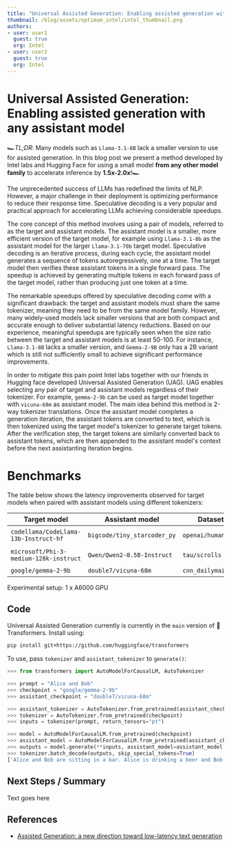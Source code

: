 ```yaml
---
title: "Universal Assisted Generation: Enabling assisted generation with any assistant model"
thumbnail: /blog/assets/optimum_intel/intel_thumbnail.png
authors:
- user: user1
  guest: true
  org: Intel
- user: user2
  guest: true
  org: Intel
---
```


# Universal Assisted Generation: Enabling assisted generation with any assistant model

🏎️<em>TL;DR</em>: Many models such as `Llama-3.1-8B` lack a smaller version to use for assisted generation. In this blog post we present a method developed by Intel labs and Hugging Face for using a small model **from any other model family** to accelerate inference by **1.5x-2.0x**!🏎️

The unprecedented success of LLMs has redefined the limits of NLP. However, a major challenge in their deployment is optimizing performance to reduce their response time.
Speculative decoding is a very popular and practical approach for accelerating LLMs achieving considerable speedups.
 
The core concept of this method involves using a pair of models, referred to as the target and assistant models. The assistant model is a smaller, more efficient version of the target model, for example using `Llama-3.1-8b` as the assistant model for the larger `Llama-3.1-70b` target model.
Speculative decoding is an iterative process, during each cycle, the assistant model generates a sequence of tokens autoregressively, one at a time. The target model then verifies these assistant tokens in a single forward pass. The speedup is achieved by generating multiple tokens in each forward pass of the target model, rather than producing just one token at a time.

The remarkable speedups offered by speculative decoding come with a significant drawback: the target and assistant models must share the same tokenizer, meaning they need to be from the same model family. However, many widely-used models lack smaller versions that are both compact and accurate enough to deliver substantial latency reductions. Based on our experience, meaningful speedups are typically seen when the size ratio between the target and assistant models is at least 50-100. For instance, `Llama-3.1-8B` lacks a smaller version, and `Gemma-2-9B` only has a 2B variant which is still not sufficiently small to achieve significant performance improvements.
 
In order to mitigate this pain point Intel labs together with our friends in Hugging face developed Universal Assisted Generation (UAG). UAG enables selecting any pair of target and assistant models regardless of their tokenizer. For example, `gemma-2-9b` can be used as target model together with `vicuna-68m` as assistant model. The main idea behind this method is 2-way tokenizer translations. Once the assistant model completes a generation iteration, the assistant tokens are converted to text, which is then tokenized using the target model's tokenizer to generate target tokens. After the verification step, the target tokens are similarly converted back to assistant tokens, which are then appended to the assistant model's context before the next assistanting iteration begins.

# Benchmarks

The table below shows the latency improvements observed for target models when paired with assistant models using different tokenizers:

| Target model | Assistant model | Dataset | Task | Speedup |
|----------------------|---------------------|---------------------------|---------------------------|---------------------------|
| `codellama/CodeLlama-13b-Instruct-hf` | `bigcode/tiny_starcoder_py` | `openai/humaneval` | code generation | **1.90x** |
| `microsoft/Phi-3-medium-128k-instruct` | `Qwen/Qwen2-0.5B-Instruct`  | `tau/scrolls`   | long-context summarization | **1.91x** |
| `google/gemma-2-9b` | `double7/vicuna-68m`  | `cnn_dailymail`   | summarization | **1.76x** |

Experimental setup: 1 x A6000 GPU

## Code

Universal Assisted Generation currently is currently in the `main` version of 🤗 Transformers. Install using:

```bash
pip install git+https://github.com/huggingface/transformers
```

To use, pass `tokenizer` and `assistant_tokenizer` to `generate()`:

```python
>>> from transformers import AutoModelForCausalLM, AutoTokenizer

>>> prompt = "Alice and Bob"
>>> checkpoint = "google/gemma-2-9b"
>>> assistant_checkpoint = "double7/vicuna-68m"

>>> assistant_tokenizer = AutoTokenizer.from_pretrained(assistant_checkpoint)
>>> tokenizer = AutoTokenizer.from_pretrained(checkpoint)
>>> inputs = tokenizer(prompt, return_tensors="pt")

>>> model = AutoModelForCausalLM.from_pretrained(checkpoint)
>>> assistant_model = AutoModelForCausalLM.from_pretrained(assistant_checkpoint)
>>> outputs = model.generate(**inputs, assistant_model=assistant_model, tokenizer=tokenizer, assistant_tokenizer=assistant_tokenizer)
>>> tokenizer.batch_decode(outputs, skip_special_tokens=True)
['Alice and Bob are sitting in a bar. Alice is drinking a beer and Bob is drinking a']
```


## Next Steps / Summary

Text goes here

## References
- [Assisted Generation: a new direction toward low-latency text generation](https://huggingface.co/blog/assisted-generation)
